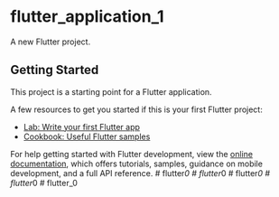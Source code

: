 # flutter_application_1

A new Flutter project.

## Getting Started

This project is a starting point for a Flutter application.

A few resources to get you started if this is your first Flutter project:

- [Lab: Write your first Flutter app](https://docs.flutter.dev/get-started/codelab)
- [Cookbook: Useful Flutter samples](https://docs.flutter.dev/cookbook)

For help getting started with Flutter development, view the
[online documentation](https://docs.flutter.dev/), which offers tutorials,
samples, guidance on mobile development, and a full API reference.
#   f l u t t e r _ 0  
 #   f l u t t e r _ 0  
 #   f l u t t e r _ 0  
 #   f l u t t e r _ 0  
 #   f l u t t e r _ 0  
 